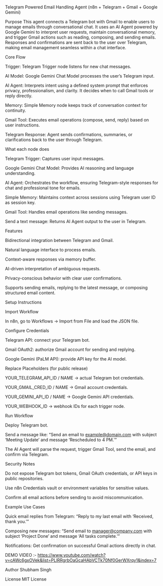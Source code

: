 Telegram Powered Email Handling Agent (n8n + Telegram + Gmail + Google Gemini)

Purpose
This agent connects a Telegram bot with Gmail to enable users to manage emails through conversational chat. It uses an AI Agent powered by Google Gemini to interpret user requests, maintain conversational memory, and trigger Gmail actions such as reading, composing, and sending emails. Responses and confirmations are sent back to the user over Telegram, making email management seamless within a chat interface.

Core Flow

Trigger: Telegram Trigger node listens for new chat messages.

AI Model: Google Gemini Chat Model processes the user’s Telegram input.

AI Agent: Interprets intent using a defined system prompt that enforces privacy, professionalism, and clarity. It decides when to call Gmail tools or reply directly.

Memory: Simple Memory node keeps track of conversation context for continuity.

Gmail Tool: Executes email operations (compose, send, reply) based on user instructions.

Telegram Response: Agent sends confirmations, summaries, or clarifications back to the user through Telegram.

What each node does

Telegram Trigger: Captures user input messages.

Google Gemini Chat Model: Provides AI reasoning and language understanding.

AI Agent: Orchestrates the workflow, ensuring Telegram-style responses for chat and professional tone for emails.

Simple Memory: Maintains context across sessions using Telegram user ID as session key.

Gmail Tool: Handles email operations like sending messages.

Send a text message: Returns AI Agent output to the user in Telegram.

Features

Bidirectional integration between Telegram and Gmail.

Natural language interface to process emails.

Context-aware responses via memory buffer.

AI-driven interpretation of ambiguous requests.

Privacy-conscious behavior with clear user confirmations.

Supports sending emails, replying to the latest message, or composing structured email content.

Setup Instructions

Import Workflow

In n8n, go to Workflows → Import from File and load the JSON file.

Configure Credentials

Telegram API: connect your Telegram bot.

Gmail OAuth2: authorize Gmail account for sending and replying.

Google Gemini (PaLM API): provide API key for the AI model.

Replace Placeholders (for public release)

YOUR_TELEGRAM_API_ID / NAME → actual Telegram bot credentials.

YOUR_GMAIL_CRED_ID / NAME → Gmail account credentials.

YOUR_GEMINI_API_ID / NAME → Google Gemini API credentials.

YOUR_WEBHOOK_ID → webhook IDs for each trigger node.

Run Workflow

Deploy Telegram bot.

Send a message like:
“Send an email to example@domain.com
 with subject ‘Meeting Update’ and message ‘Rescheduled to 4 PM.’”

The AI Agent will parse the request, trigger Gmail Tool, send the email, and confirm via Telegram.

Security Notes

Do not expose Telegram bot tokens, Gmail OAuth credentials, or API keys in public repositories.

Use n8n Credentials vault or environment variables for sensitive values.

Confirm all email actions before sending to avoid miscommunication.

Example Use Cases

Quick email replies from Telegram: “Reply to my last email with ‘Received, thank you.’”

Composing new messages: “Send email to manager@company.com
 with subject ‘Project Done’ and message ‘All tasks complete.’”

Notifications: Get confirmation on successful Gmail actions directly in chat.

DEMO VIDEO :- https://www.youtube.com/watch?v=cAWc6gxOVek&list=PLlRRgrbOaGcaHAbVCTk70Nf0GerWXrqy1&index=7

Author
Shubham Singh

License
MIT License
